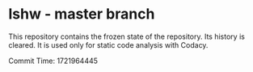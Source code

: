 # lshw - master branch

This repository contains the frozen state of the repository.
Its history is cleared. It is used only for static code
analysis with Codacy.

Commit Time: 1721964445